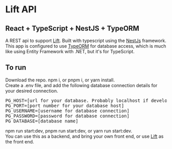 # Lift API 
## React + TypeScript + NestJS + TypeORM
A REST api to support [Lift](https://github.com/josephplaugher/lift). Built with typescript using the [NestJs](https://nestjs.org) framework.
This app is configured to use [TypeORM](https://typeorm.io/) for database access, which is much like using Entity Framework with .NET, but it's for TypeScript.

## To run
Download the repo. 
npm i, or pnpm i, or yarn install.<br/>
Create a .env file, and add the following database connection details for your desired connection.<br/>
<pre>PG_HOST=[url for your database. Probably localhost if developing locally]
PG_PORT=[port number for your database host]
PG_USERNAME=[username for database connection]
PG_PASSWORD=[password for database connection]
PG_DATABASE=[database name]</pre>

npm run start:dev, pnpm run start:dev, or yarn run start:dev.<br/>
You can use this as a backend, and bring your own front end, or use [Lift](https://github.com/josephplaugher/lift) as the front end.


